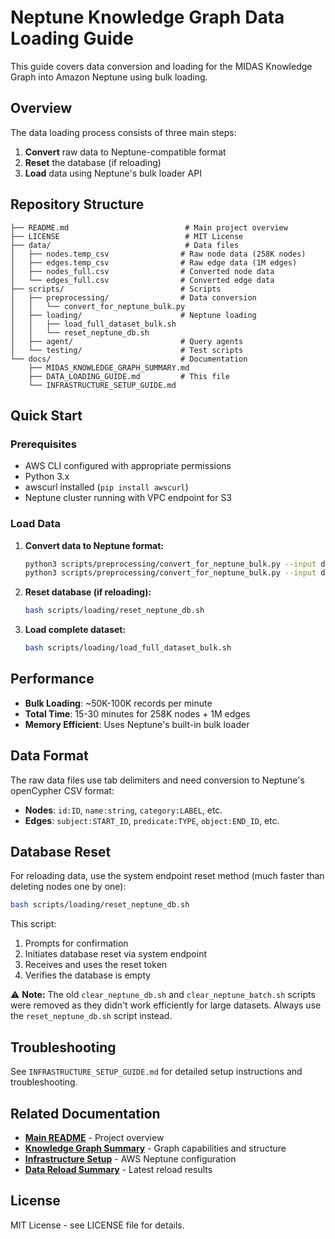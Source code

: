 # Neptune Knowledge Graph Data Loading Guide

This guide covers data conversion and loading for the MIDAS Knowledge Graph into Amazon Neptune using bulk loading.

## Overview

The data loading process consists of three main steps:
1. **Convert** raw data to Neptune-compatible format
2. **Reset** the database (if reloading)
3. **Load** data using Neptune's bulk loader API

## Repository Structure

```
├── README.md                          # Main project overview
├── LICENSE                            # MIT License
├── data/                              # Data files
│   ├── nodes.temp_csv                # Raw node data (258K nodes)
│   ├── edges.temp_csv                # Raw edge data (1M edges)
│   ├── nodes_full.csv                # Converted node data
│   └── edges_full.csv                # Converted edge data
├── scripts/                          # Scripts
│   ├── preprocessing/                # Data conversion
│   │   └── convert_for_neptune_bulk.py
│   ├── loading/                      # Neptune loading
│   │   ├── load_full_dataset_bulk.sh
│   │   └── reset_neptune_db.sh
│   ├── agent/                        # Query agents
│   └── testing/                      # Test scripts
└── docs/                             # Documentation
    ├── MIDAS_KNOWLEDGE_GRAPH_SUMMARY.md
    ├── DATA_LOADING_GUIDE.md         # This file
    └── INFRASTRUCTURE_SETUP_GUIDE.md
```

## Quick Start

### Prerequisites

- AWS CLI configured with appropriate permissions
- Python 3.x
- awscurl installed (`pip install awscurl`)
- Neptune cluster running with VPC endpoint for S3

### Load Data

1. **Convert data to Neptune format:**
   ```bash
   python3 scripts/preprocessing/convert_for_neptune_bulk.py --input data/nodes.temp_csv --output data/nodes_full.csv --type nodes
   python3 scripts/preprocessing/convert_for_neptune_bulk.py --input data/edges.temp_csv --output data/edges_full.csv --type edges
   ```

2. **Reset database (if reloading):**
   ```bash
   bash scripts/loading/reset_neptune_db.sh
   ```

3. **Load complete dataset:**
   ```bash
   bash scripts/loading/load_full_dataset_bulk.sh
   ```

## Performance

- **Bulk Loading**: ~50K-100K records per minute
- **Total Time**: 15-30 minutes for 258K nodes + 1M edges
- **Memory Efficient**: Uses Neptune's built-in bulk loader

## Data Format

The raw data files use tab delimiters and need conversion to Neptune's openCypher CSV format:

- **Nodes**: `id:ID`, `name:string`, `category:LABEL`, etc.
- **Edges**: `subject:START_ID`, `predicate:TYPE`, `object:END_ID`, etc.

## Database Reset

For reloading data, use the system endpoint reset method (much faster than deleting nodes one by one):

```bash
bash scripts/loading/reset_neptune_db.sh
```

This script:
1. Prompts for confirmation
2. Initiates database reset via system endpoint
3. Receives and uses the reset token
4. Verifies the database is empty

⚠️ **Note:** The old `clear_neptune_db.sh` and `clear_neptune_batch.sh` scripts were removed as they didn't work efficiently for large datasets. Always use the `reset_neptune_db.sh` script instead.

## Troubleshooting

See `INFRASTRUCTURE_SETUP_GUIDE.md` for detailed setup instructions and troubleshooting.

## Related Documentation

- **[Main README](../README.md)** - Project overview
- **[Knowledge Graph Summary](MIDAS_KNOWLEDGE_GRAPH_SUMMARY.md)** - Graph capabilities and structure
- **[Infrastructure Setup](INFRASTRUCTURE_SETUP_GUIDE.md)** - AWS Neptune configuration
- **[Data Reload Summary](../DATA_RELOAD_SUMMARY.md)** - Latest reload results

## License

MIT License - see LICENSE file for details.